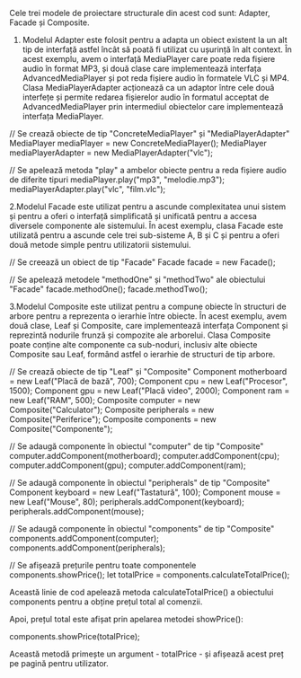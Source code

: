 Cele trei modele de proiectare structurale din acest cod sunt: Adapter, Facade și Composite.

1. Modelul Adapter este folosit pentru a adapta un obiect existent la un alt tip de interfață astfel
încât să poată fi utilizat cu ușurință în alt context. În acest exemplu, avem o interfață MediaPlayer 
care poate reda fișiere audio în format MP3, și două clase care implementează interfața AdvancedMediaPlayer 
și pot reda fișiere audio în formatele VLC și MP4. Clasa MediaPlayerAdapter acționează ca un adaptor între
cele două interfețe și permite redarea fișierelor audio în formatul acceptat de AdvancedMediaPlayer prin intermediul 
obiectelor care implementează interfața MediaPlayer.

// Se crează obiecte de tip "ConcreteMediaPlayer" și "MediaPlayerAdapter"
MediaPlayer mediaPlayer = new ConcreteMediaPlayer();
MediaPlayer mediaPlayerAdapter = new MediaPlayerAdapter("vlc");

// Se apelează metoda "play" a ambelor obiecte pentru a reda fișiere audio de diferite tipuri
mediaPlayer.play("mp3", "melodie.mp3");
mediaPlayerAdapter.play("vlc", "film.vlc");


2.Modelul Facade este utilizat pentru a ascunde complexitatea unui sistem și pentru a oferi o interfață simplificată 
și unificată pentru a accesa diversele componente ale sistemului. În acest exemplu, clasa Facade este utilizată pentru
a ascunde cele trei sub-sisteme A, B și C și pentru a oferi două metode simple pentru utilizatorii sistemului.

// Se creează un obiect de tip "Facade"
Facade facade = new Facade();

// Se apelează metodele "methodOne" și "methodTwo" ale obiectului "Facade"
facade.methodOne();
facade.methodTwo();

3.Modelul Composite este utilizat pentru a compune obiecte în structuri de arbore pentru a reprezenta o ierarhie între obiecte. 
În acest exemplu, avem două clase, Leaf și Composite, care implementează interfața Component și reprezintă nodurile frunză și compozite 
ale arborelui. Clasa Composite poate conține alte componente ca sub-noduri, inclusiv alte obiecte Composite sau Leaf, formând astfel o ierarhie 
de structuri de tip arbore.

// Se crează obiecte de tip "Leaf" și "Composite"
Component motherboard = new Leaf("Placă de bază", 700);
Component cpu = new Leaf("Procesor", 1500);
Component gpu = new Leaf("Placă video", 2000);
Component ram = new Leaf("RAM", 500);
Composite computer = new Composite("Calculator");
Composite peripherals = new Composite("Periferice");
Composite components = new Composite("Componente");

// Se adaugă componente în obiectul "computer" de tip "Composite"
computer.addComponent(motherboard);
computer.addComponent(cpu);
computer.addComponent(gpu);
computer.addComponent(ram);

// Se adaugă componente în obiectul "peripherals" de tip "Composite"
Component keyboard = new Leaf("Tastatură", 100);
Component mouse = new Leaf("Mouse", 80);
peripherals.addComponent(keyboard);
peripherals.addComponent(mouse);

// Se adaugă componente în obiectul "components" de tip "Composite"
components.addComponent(computer);
components.addComponent(peripherals);

// Se afișează prețurile pentru toate componentele
components.showPrice();
let totalPrice = components.calculateTotalPrice();

Această linie de cod apelează metoda calculateTotalPrice() a obiectului components pentru a obține prețul total al comenzii.

Apoi, prețul total este afișat prin apelarea metodei showPrice():

components.showPrice(totalPrice);

Această metodă primește un argument - totalPrice - și afișează acest preț pe pagină pentru utilizator.
